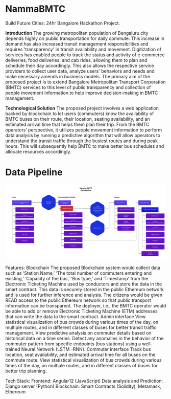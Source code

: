 # NammaBMTC
Build Future Cities: 24hr Bangalore Hackathon Project.

**Introduction**
The growing metropolitan population of Bengaluru city depends highly on public transportation for daily commute. This increase in demand has also increased transit management responsibilities and requires 'transparency' in transit availability and movement. Digitization of services has enabled people to track the status and activity of e-commerce deliveries, food deliveries, and cab rides, allowing them to plan and schedule their day accordingly. This also allows the respective service providers to collect user data, analyze users' behaviors and needs and make necessary amends in business models.
The primary aim of the proposed project is to extend Bangalore Metropolitan Transport Corporation (BMTC) services to this level of public transparency and collection of people movement information to help improve decision-making in BMTC management.

**Technological Solution**
The proposed project involves a web application backed by blockchain to let users (commuters) know the availability of BMTC buses on their route, their location, seating availability, and an estimated arrival time that helps them plan their trip. 
From the BMTC operators’ perspective, it utilizes people movement information to perform data analysis by running a predictive algorithm that will allow operators to understand the transit traffic through the busiest routes and during peak hours. This will subsequently help BMTC to make better bus schedules and allocate resources accordingly.

# Data Pipeline

![screenshot](https://raw.githubusercontent.com/AshwinKumar-V/NammaBMTC/main/data%20pipeline%20namma%20bmtc.jpg?token=GHSAT0AAAAAABWFTSC4UHHYUFJCIAYOJFPQYXOIC5A)


Features:
Blockchain
The proposed Blockchain system would collect data such as ‘Station Name,’ ‘The total number of commuters entering and existing,’ ‘Capacity of the bus,’ ‘Bus type,’ and ‘Timestamp’ from the Electronic Ticketing Machine used by conductors and store the data in the smart contract. 
This data is securely stored in the public Ethereum network and is used for further inference and analysis. 
The citizens would be given READ access to the public Ethereum network so that public transport information can be transparent.
The deployer, i.e., the BMTC operator would be able to add or remove Electronic Ticketing Machine (ETM) addresses that can write the data to the smart contract.
Admin interface
View statistical visualization of bus crowds during various times of the day, on multiple routes, and in different classes of buses for better transit traffic management.
View predictive analysis on commuter details based on historical data on a time series.
Detect any anomalies in the behavior of the commuter pattern from specific endpoints (bus stations) using a well-trained Neural Network (LSTM -RNN).
Commuter interface
Track bus location, seat availability, and estimated arrival time for all buses on the commute route.
View statistical visualization of bus crowds during various times of the day, on multiple routes, and in different classes of buses for better trip planning.

Tech Stack:
Frontend: Angular12 (JavaScript)
Data analysis and Prediction: Django server (Python)
Blockchain: Smart Contracts (Solidity), Metamask, Ethereum
